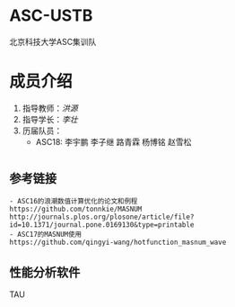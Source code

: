 # ASC-USTB
北京科技大学ASC集训队

# 成员介绍
1. 指导教师：_洪源_
2. 指导学长：_李壮_
3. 历届队员：
    - ASC18: 李宇鹏  李子继 路青霖 杨博铭 赵雪松

# 

## 参考链接
    - ASC16的浪潮数值计算优化的论文和例程
    https://github.com/tonnkie/MASNUM
    http://journals.plos.org/plosone/article/file?id=10.1371/journal.pone.0169130&type=printable
    - ASC17的MASNUM使用
    https://github.com/qingyi-wang/hotfunction_masnum_wave


## 性能分析软件
  TAU
